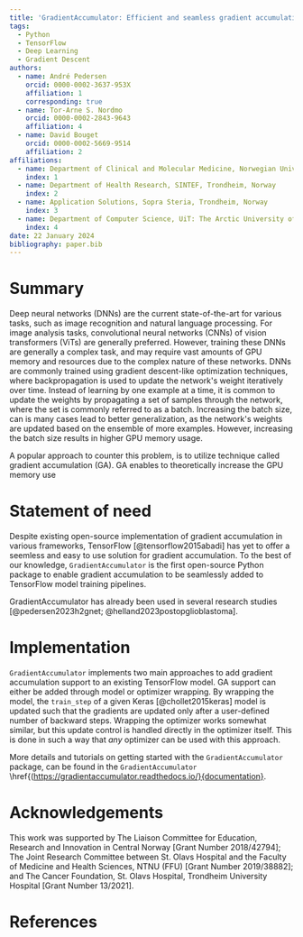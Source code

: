 ```yaml
---
title: 'GradientAccumulator: Efficient and seamless gradient accumulation for TensorFlow'
tags:
  - Python
  - TensorFlow
  - Deep Learning
  - Gradient Descent
authors:
  - name: André Pedersen
    orcid: 0000-0002-3637-953X
    affiliation: 1
    corresponding: true
  - name: Tor-Arne S. Nordmo
    orcid: 0000-0002-2843-9643
    affiliation: 4
  - name: David Bouget
    orcid: 0000-0002-5669-9514
    affiliation: 2
affiliations:
  - name: Department of Clinical and Molecular Medicine, Norwegian University of Science and Technology (NTNU), Trondheim, Norway
    index: 1
  - name: Department of Health Research, SINTEF, Trondheim, Norway
    index: 2
  - name: Application Solutions, Sopra Steria, Trondheim, Norway
    index: 3
  - name: Department of Computer Science, UiT: The Arctic University of Norway, Tromsø, Norway
    index: 4
date: 22 January 2024
bibliography: paper.bib
---
```


# Summary 

Deep neural networks (DNNs) are the current state-of-the-art for various tasks, such as image recognition and natural language processing. For image analysis tasks, convolutional neural networks (CNNs) of vision transformers (ViTs) are generally preferred. However, training these DNNs are generally a complex task, and may require vast amounts of GPU memory and resources due to the complex nature of these networks. DNNs are commonly trained using gradient descent-like optimization techniques, where backpropagation is used to update the network's weight iteratively over time. Instead of learning by one example at a time, it is common to update the weights by propagating a set of samples through the network, where the set is commonly referred to as a batch. Increasing the batch size, can is many cases lead to better generalization, as the network's weights are updated based on the ensemble of more examples. However, increasing the batch size results in higher GPU memory usage.


A popular approach to counter this problem, is to utilize technique called gradient accumulation (GA). GA enables to theoretically increase the GPU memory use


# Statement of need 

Despite existing open-source implementation of gradient accumulation in various frameworks, TensorFlow [@tensorflow2015abadi] has yet to offer a seemless and easy to use solution for gradient accumulation. To the best of our knowledge, `GradientAccumulator` is the first open-source Python package to enable gradient accumulation to be seamlessly added to TensorFlow model training pipelines. 


GradientAccumulator has already been used in several research studies [@pedersen2023h2gnet; @helland2023postopglioblastoma].

  
# Implementation 

`GradientAccumulator` implements two main approaches to add gradient accumulation support to an existing TensorFlow model. GA support can either be added through model or optimizer wrapping. By wrapping the model, the `train_step` of a given Keras [@chollet2015keras] model is updated such that the gradients are updated only after a user-defined number of backward steps. Wrapping the optimizer works somewhat similar, but this update control is handled directly in the optimizer itself. This is done in such a way that _any_ optimizer can be used with this approach.


More details and tutorials on getting started with the `GradientAccumulator` package, can be found in the `GradientAccumulator `\href{(https://gradientaccumulator.readthedocs.io/}{documentation}.


# Acknowledgements

This work was supported by The Liaison Committee for Education, Research and Innovation in Central Norway [Grant Number 2018/42794]; The Joint Research Committee between St. Olavs Hospital and the Faculty of Medicine and Health Sciences, NTNU (FFU) [Grant Number 2019/38882]; and The Cancer Foundation, St. Olavs Hospital, Trondheim University Hospital [Grant Number 13/2021].


# References
